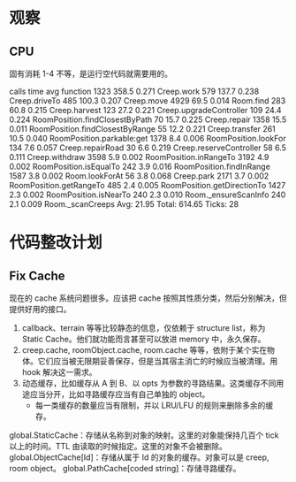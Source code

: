 # 观察
## CPU
固有消耗 1-4 不等，是运行空代码就需要用的。

calls		time		avg		function
1323		358.5		0.271		Creep.work
579		137.7		0.238		Creep.driveTo
485		100.3		0.207		Creep.move
4929		69.5		0.014		Room.find
283		60.8		0.215		Creep.harvest
123		27.2		0.221		Creep.upgradeController
109		24.4		0.224		RoomPosition.findClosestByPath
70		15.7		0.225		Creep.repair
1358		15.5		0.011		RoomPosition.findClosestByRange
55		12.2		0.221		Creep.transfer
261		10.5		0.040		RoomPosition.parkable:get
1378		8.4		0.006		RoomPosition.lookFor
134		7.6		0.057		Creep.repairRoad
30		6.6		0.219		Creep.reserveController
58		6.5		0.111		Creep.withdraw
3598		5.9		0.002		RoomPosition.inRangeTo
3192		4.9		0.002		RoomPosition.isEqualTo
242		3.9		0.016		RoomPosition.findInRange
1587		3.8		0.002		Room.lookForAt
56		3.8		0.068		Creep.park
2171		3.7		0.002		RoomPosition.getRangeTo
485		2.4		0.005		RoomPosition.getDirectionTo
1427		2.3		0.002		RoomPosition.isNearTo
240		2.3		0.010		Room._ensureScanInfo
240		2.1		0.009		Room._scanCreeps
Avg: 21.95	Total: 614.65	Ticks: 28


# 代码整改计划
## Fix Cache
现在的 cache 系统问题很多。应该把 cache 按照其性质分类，然后分别解决，但提供好用的接口。

1. callback、terrain 等等比较静态的信息，仅依赖于 structure list，称为 Static Cache。他们就功能而言甚至可以放进 memory 中，永久保存。
2. creep.cache, roomObject.cache, room.cache 等等，依附于某个实在物体。它们应当被无限期妥善保存，但是当其宿主消亡的时候应当被清理。用 hook 解决这一需求。
3. 动态缓存，比如缓存从 A 到 B、以 opts 为参数的寻路结果。这类缓存不同用途应当分开，比如寻路缓存应当有自己单独的 object。
   - 每一类缓存的数量应当有限制，并以 LRU/LFU 的规则来删除多余的缓存。

global.StaticCache：存储从名称到对象的映射。这里的对象能保持几百个 tick 以上的时间。TTL 由读取的时候指定。这里的对象不会被删除。
global.ObjectCache[Id<xxx>]：存储从属于 Id 的对象的缓存。对象可以是 creep, room object。
global.PathCache[coded string]：存储寻路缓存。
